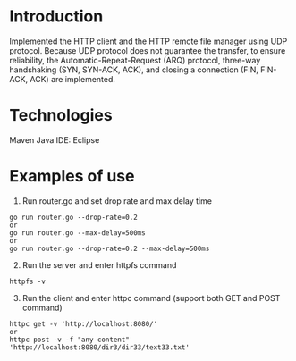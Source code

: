# Introduction

Implemented the HTTP client and the HTTP remote file manager using UDP protocol. Because UDP protocol does not guarantee the transfer, to ensure reliability, the Automatic-Repeat-Request (ARQ) protocol, three-way handshaking (SYN, SYN-ACK, ACK), and closing a connection (FIN, FIN-ACK, ACK) are implemented.

# Technologies

Maven
Java
IDE: Eclipse

# Examples of use
1. Run router.go and set drop rate and max delay time
```
go run router.go --drop-rate=0.2
or
go run router.go --max-delay=500ms
or
go run router.go --drop-rate=0.2 --max-delay=500ms
```

2. Run the server and enter httpfs command
```
httpfs -v
```

3. Run the client and enter httpc command (support both GET and POST command)
```
httpc get -v 'http://localhost:8080/'
or
httpc post -v -f "any content" 'http://localhost:8080/dir3/dir33/text33.txt'
```

